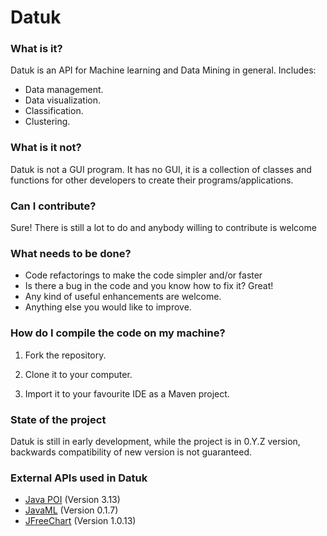 # Datuk #

### What is it? ###

Datuk is an API for Machine learning and Data Mining in general. Includes:

* Data management.
* Data visualization.
* Classification.
* Clustering.

### What is it not? ###

Datuk is not a GUI program. It has no GUI, it is a collection of classes and functions for other developers to create their programs/applications.

### Can I contribute? ###

Sure! There is still a lot to do and anybody willing to contribute is welcome

### What needs to be done? ###

* Code refactorings to make the code simpler and/or faster
* Is there a bug in the code and you know how to fix it? Great!
* Any kind of useful enhancements are welcome.
* Anything else you would like to improve.

### How do I compile the code on my machine? ###

1) Fork the repository.

2) Clone it to your computer.

3) Import it to your favourite IDE as a Maven project.

### State of the project ###

Datuk is still in early development, while the project is in 0.Y.Z version, backwards compatibility of new version is not guaranteed.

### External APIs used in Datuk ###

* [Java POI](https://poi.apache.org/) (Version 3.13)
* [JavaML](http://java-ml.sourceforge.net/) (Version 0.1.7)
* [JFreeChart](http://www.jfree.org/index.html) (Version 1.0.13)

